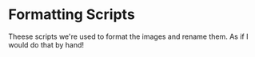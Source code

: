 # Formatting Scripts

Theese scripts we're used to format the images and rename them. As if I would do that by hand!